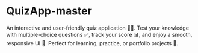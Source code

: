 # QuizApp-master
An interactive and user-friendly quiz application 🧠✨. Test your knowledge with multiple-choice questions ✅, track your score 📊, and enjoy a smooth, responsive UI 📱. Perfect for learning, practice, or portfolio projects 💼.
